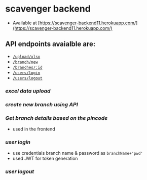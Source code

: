 # scavenger backend
- Available at [https://scavenger-backend11.herokuapp.com/](https://scavenger-backend11.herokuapp.com/)
## API endpoints avaialble are:
- [`/upload/xlsx`](pre-1)
- [`/branch/new`](pre-2)
- [`/branches/:id`](pre-3)
- [`/users/login`](pre-4)
- [`/users/logout`](pre-5)

### ***<a id='pre-1'></a> excel data upload***
### ***<a id='pre-2'></a> create new branch using API***
### ***<a id='pre-3'></a> Get branch details based on the pincode***
- used in the frontend
### ***<a id='pre-4'></a> user login***
- use credentials branch name & password as `branchName+'pwd'`
- used JWT for token generation
### ***<a id='pre-5'></a> user logout***


